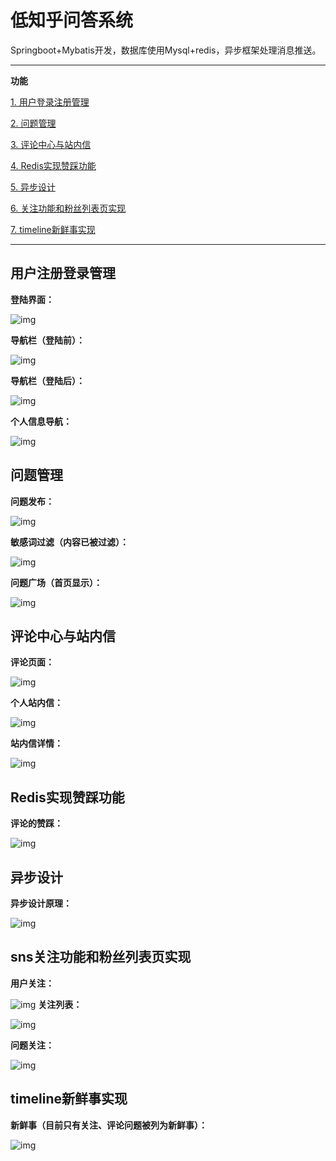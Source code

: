 # 低知乎问答系统

Springboot+Mybatis开发，数据库使用Mysql+redis，异步框架处理消息推送。

***

**功能**

[1. 用户登录注册管理](#用户注册登录管理)

[2. 问题管理](#问题管理)

[3. 评论中心与站内信](#评论中心与站内信)

[4. Redis实现赞踩功能](#Redis实现赞踩功能)

[5. 异步设计](#异步设计)

[6. 关注功能和粉丝列表页实现](#关注功能和粉丝列表页实现)

[7. timeline新鲜事实现](#timeline新鲜事实现)

***

## 用户注册登录管理

**登陆界面：**

![img](https://github.com/HusterHaoYoung/Zhihu-Imitation/blob/master/src/main/resources/static/images/img/log.png)

**导航栏（登陆前）：**

![img](https://github.com/HusterHaoYoung/Zhihu-Imitation/blob/master/src/main/resources/static/images/img/navigator1.png)

**导航栏（登陆后）：**

![img](https://github.com/HusterHaoYoung/Zhihu-Imitation/blob/master/src/main/resources/static/images/img/navigator2.png)

**个人信息导航：**

![img](https://github.com/HusterHaoYoung/Zhihu-Imitation/blob/master/src/main/resources/static/images/img/navigator3.png)

## 问题管理

**问题发布：**

![img](https://github.com/HusterHaoYoung/Zhihu-Imitation/blob/master/src/main/resources/static/images/img/question.png)

**敏感词过滤（内容已被过滤）：**

![img](https://github.com/HusterHaoYoung/Zhihu-Imitation/blob/master/src/main/resources/static/images/img/sensitive.png)

**问题广场（首页显示）：**

![img](https://github.com/HusterHaoYoung/Zhihu-Imitation/blob/master/src/main/resources/static/images/img/page.png)

## 评论中心与站内信

**评论页面：**

![img](https://github.com/HusterHaoYoung/Zhihu-Imitation/blob/master/src/main/resources/static/images/img/comment.png)

**个人站内信：**

![img](https://github.com/HusterHaoYoung/Zhihu-Imitation/blob/master/src/main/resources/static/images/img/message.png)

**站内信详情：**

![img](https://github.com/HusterHaoYoung/Zhihu-Imitation/blob/master/src/main/resources/static/images/img/message1.png)

## Redis实现赞踩功能

**评论的赞踩：**

![img](https://github.com/HusterHaoYoung/Zhihu-Imitation/blob/master/src/main/resources/static/images/img/like.png)

## 异步设计

**异步设计原理：**

![img](https://github.com/HusterHaoYoung/Zhihu-Imitation/blob/master/src/main/resources/static/images/img/asynchronous.jpg)

## sns关注功能和粉丝列表页实现

**用户关注：**

![img](https://github.com/HusterHaoYoung/Zhihu-Imitation/blob/master/src/main/resources/static/images/img/profile.png)
**关注列表：**

![img](https://github.com/HusterHaoYoung/Zhihu-Imitation/blob/master/src/main/resources/static/images/img/follow.png)

**问题关注：**

![img](https://github.com/HusterHaoYoung/Zhihu-Imitation/blob/master/src/main/resources/static/images/img/followQuestion.png)

## timeline新鲜事实现

**新鲜事（目前只有关注、评论问题被列为新鲜事）：**

![img](https://github.com/HusterHaoYoung/Zhihu-Imitation/blob/master/src/main/resources/static/images/img/feed.png)
